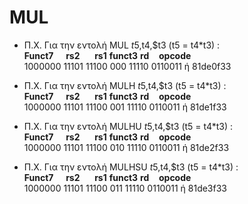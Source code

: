# MUL
* Π.Χ. Για την εντολή MUL $t5,$t4,$t3 (t5 = t4*t3) :\
**Funct7** &nbsp; &nbsp; **rs2** &nbsp; &nbsp; &nbsp;**rs1** **funct3** **rd** &nbsp; &nbsp;**opcode** \
1000000 11101 11100 000 11110 0110011 ή 81de0f33

* Π.Χ. Για την εντολή MULH $t5,$t4,$t3 (t5 = t4*t3) :\
**Funct7** &nbsp; &nbsp; **rs2** &nbsp; &nbsp; &nbsp;**rs1** **funct3** **rd** &nbsp; &nbsp;**opcode** \
1000000 11101 11100 001 11110 0110011 ή 81de1f33

* Π.Χ. Για την εντολή MULHU $t5,$t4,$t3 (t5 = t4*t3) :\
**Funct7** &nbsp; &nbsp; **rs2** &nbsp; &nbsp; &nbsp;**rs1** **funct3** **rd** &nbsp; &nbsp;**opcode** \
1000000 11101 11100 010 11110 0110011 ή 81de2f33

* Π.Χ. Για την εντολή MULHSU $t5,$t4,$t3 (t5 = t4*t3) :\
**Funct7** &nbsp; &nbsp; **rs2** &nbsp; &nbsp; &nbsp;**rs1** **funct3** **rd** &nbsp; &nbsp;**opcode** \
1000000 11101 11100 011 11110 0110011 ή 81de3f33